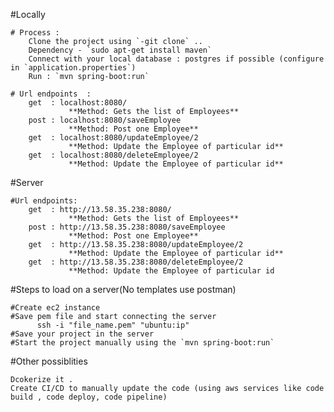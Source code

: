 #Locally

    # Process :
        Clone the project using `-git clone` ..
        Dependency - `sudo apt-get install maven`
        Connect with your local database : postgres if possible (configure in `application.properties`)
        Run : `mvn spring-boot:run`
    
    # Url endpoints  :
        get  : localhost:8080/
                 **Method: Gets the list of Employees**
        post : localhost:8080/saveEmployee
                 **Method: Post one Employee**
        get  : localhost:8080/updateEmployee/2
                 **Method: Update the Employee of particular id**
        get  : localhost:8080/deleteEmployee/2
                 **Method: Update the Employee of particular id** 

#Server 

    #Url endpoints: 
        get  : http://13.58.35.238:8080/
                 **Method: Gets the list of Employees**
        post : http://13.58.35.238:8080/saveEmployee
                 **Method: Post one Employee**
        get  : http://13.58.35.238:8080/updateEmployee/2
                 **Method: Update the Employee of particular id**
        get  : http://13.58.35.238:8080/deleteEmployee/2
                 **Method: Update the Employee of particular id  

#Steps to load on a server(No templates use postman)

    #Create ec2 instance 
    #Save pem file and start connecting the server 
          ssh -i "file_name.pem" "ubuntu:ip"
    #Save your project in the server 
    #Start the project manually using the `mvn spring-boot:run`


#Other possiblities 
    
    Dcokerize it .
    Create CI/CD to manually update the code (using aws services like code build , code deploy, code pipeline)

